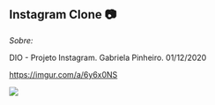 ## Instagram Clone :camera:



*Sobre:*

DIO - Projeto Instagram. Gabriela Pinheiro. 01/12/2020

https://imgur.com/a/6y6x0NS

![](C:\Users\Hamilton\Downloads)

